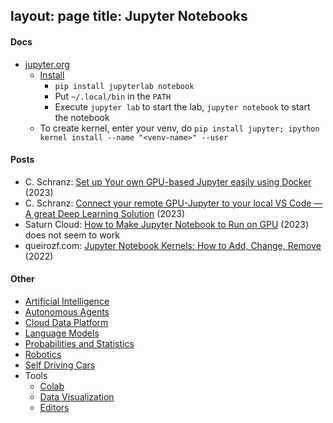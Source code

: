 layout: page
title: Jupyter Notebooks
---

#### Docs
* [jupyter.org](https://jupyter.org)
  * [Install](https://jupyter.org/install)
    * `pip install jupyterlab notebook`
    * Put `~/.local/bin` in the `PATH`
    * Execute `jupyter lab` to start the lab, `jupyter notebook` to start the notebook
  * To create kernel, enter your venv, do `pip install jupyter; ipython kernel install --name "<venv-name>" --user`

#### Posts
* C. Schranz: [Set up Your own GPU-based Jupyter easily using Docker](https://cschranz.medium.com/set-up-your-own-gpu-based-jupyterlab-e0d45fcacf43) (2023)
* C. Schranz: [Connect your remote GPU-Jupyter to your local VS Code — A great Deep Learning Solution](https://cschranz.medium.com/connect-vs-code-to-your-remote-gpu-jupyter-instance-58b86a195d9e) (2023)
* Saturn Cloud: [How to Make Jupyter Notebook to Run on GPU](https://saturncloud.io/blog/how-to-make-jupyter-notebook-to-run-on-gpu/) (2023) does not seem to work
* queirozf.com: [Jupyter Notebook Kernels: How to Add, Change, Remove](https://queirozf.com/entries/jupyter-kernels-how-to-add-change-remove) (2022)

#### Other
* [Artificial Intelligence](/artificial_intelligence)
* [Autonomous Agents](/autonomous_agents)
* [Cloud Data Platform](/cloud_data_platform)
* [Language Models](/language_models)
* [Probabilities and Statistics](/probabilities_and_statistics)
* [Robotics](/robotics)
* [Self Driving Cars](/self_driving_cars)
* Tools
  * [Colab](/colab)
  * [Data Visualization](/data_visualization)
  * [Editors](/editors)
